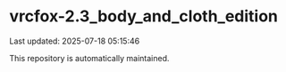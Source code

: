 # vrcfox-2.3_body_and_cloth_edition

Last updated: 2025-07-18 05:15:46

This repository is automatically maintained.

